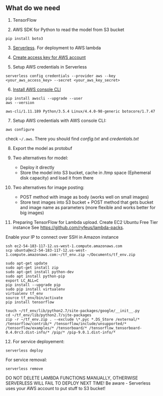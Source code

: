 ## What do we need
1. TensorFlow

2. AWS SDK for Python to read the model from S3 bucket
```
pip install boto3
```

3. [Serverless](https://serverless.com/framework/docs/providers/aws/guide/installation/). For deployment to AWS lambda

4. [Create access key for AWS account](http://docs.aws.amazon.com/general/latest/gr/managing-aws-access-keys.html)

5. Setup AWS credentials in Serverless
```
serverless config credentials --provider aws --key <your_aws_access_key> --secret <your_aws_key_secret>
```

6. [Install AWS console CLI](http://docs.aws.amazon.com/cli/latest/userguide/installing.html)
```
pip install awscli --upgrade --user
aws --version
```
```
aws-cli/1.11.189 Python/3.5.4 Linux/4.4.0-98-generic botocore/1.7.47
```

7. Setup AWS credentials with AWS console CLI:
```
aws configure
```
check ```~/.aws```. There you should find _config.txt_ and _credentials.txt_

8. Export the model as protobuf 

9. Two alternatives for model:
   - Deploy it directly
   - Store the model into S3 bucket, cache in /tmp space (Ephemeral disk capacity) and load it from there

10. Two alternatives for image posting:
    - POST method with image as body (works well on small images)
    - Store test images into S3 bucket + POST method that gets bucket and image name as parameters 
      (more flexible and works better for big images)

11. Preparing TensorFlow for Lambda upload. Create EC2 Ubuntu Free Tier instance
See https://github.com/ryfeus/lambda-packs.

Enable your IP to connect over SSH in Amazon instance

```
ssh ec2-54-183-117-12.us-west-1.compute.amazonaws.com
scp ubuntu@ec2-54-183-117-12.us-west-1.compute.amazonaws.com:~/tf_env.zip ~/Documents/tf_env.zip
```

```
sudo apt-get update
sudo apt-get install zip
sudo apt-get install python-dev
sudo apt install python-pip
export LC_ALL=C
pip install --upgrade pip
sudo pip install virtualenv
virtualenv tf_env
source tf_env/bin/activate
pip install tensorflow
```
```
touch ~/tf_env/lib/python2.7/site-packages/google/__init__.py
cd ~/tf_env/lib/python2.7/site-packages
zip -r ~/tf_env.zip . --exclude \*.pyc *.DS_Store /external/* /tensorflow/contrib/* /tensorflow/include/unsupported/* /tensorflow/examples/* /tensorboard/* /tensorflow_tensorboard-0.4.0rc3.dist-info/* /pip/* /pip-9.0.1.dist-info/*
```
12. For service deployement:
```
serverless deploy
```
For service removal:
```
serverless remove
```
DO NOT DELETE LAMBDA FUNCTIONS MANUALLY, OTHERWISE SERVERLESS WILL FAIL TO DEPLOY NEXT TIME!
Be aware - Serverless uses your AWS account to put stuff to S3 bucket!